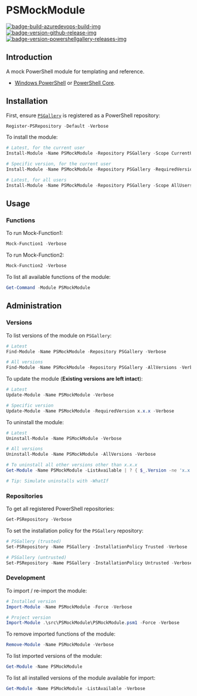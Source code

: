 # PSMockModule

[![badge-build-azuredevops-build-img][]][badge-build-azuredevops-build-src] [![badge-version-github-release-img][]][badge-version-github-release-src] [![badge-version-powershellgallery-releases-img][]][badge-version-powershellgallery-releases-src]

[badge-build-azuredevops-build-img]: https://img.shields.io/azure-devops/build/theohbrothers/PSMockModule/7/master.svg?label=build&logo=azure-pipelines&style=flat-square
[badge-build-azuredevops-build-src]: https://dev.azure.com/theohbrothers/PSMockModule/_build?definitionId=7
[badge-version-github-release-img]: https://img.shields.io/github/v/release/theohbrothers/PSMockModule?style=flat-square
[badge-version-github-release-src]: https://github.com/joeltimothyoh/PSMockModule/releases
[badge-version-powershellgallery-releases-img]: https://img.shields.io/powershellgallery/v/PSMockModule?logo=powershell&logoColor=white&label=PSGallery&labelColor=&style=flat-square
[badge-version-powershellgallery-releases-src]: https://www.powershellgallery.com/packages/PSMockModule/

## Introduction

A mock PowerShell module for templating and reference.

- [Windows PowerShell](https://docs.microsoft.com/en-us/powershell/scripting/install/installing-windows-powershell?view=powershell-5.1) or [PowerShell Core](https://github.com/powershell/powershell#-powershell).

## Installation

First, ensure [`PSGallery`](https://www.powershellgallery.com/) is registered as a PowerShell repository:

```powershell
Register-PSRepository -Default -Verbose
```

To install the module:

```powershell
# Latest, for the current user
Install-Module -Name PSMockModule -Repository PSGallery -Scope CurrentUser -Verbose

# Specific version, for the current user
Install-Module -Name PSMockModule -Repository PSGallery -RequiredVersion x.x.x -Scope CurrentUser -Verbose

# Latest, for all users
Install-Module -Name PSMockModule -Repository PSGallery -Scope AllUsers -Verbose
```

## Usage

### Functions

To run Mock-Function1:

```powershell
Mock-Function1 -Verbose
```

To run Mock-Function2:

```powershell
Mock-Function2 -Verbose
```

To list all available functions of the module:

```powershell
Get-Command -Module PSMockModule
```

## Administration

### Versions

To list versions of the module on `PSGallery`:

```powershell
# Latest
Find-Module -Name PSMockModule -Repository PSGallery -Verbose

# All versions
Find-Module -Name PSMockModule -Repository PSGallery -AllVersions -Verbose
```

To update the module (**Existing versions are left intact**):

```powershell
# Latest
Update-Module -Name PSMockModule -Verbose

# Specific version
Update-Module -Name PSMockModule -RequiredVersion x.x.x -Verbose
```

To uninstall the module:

```powershell
# Latest
Uninstall-Module -Name PSMockModule -Verbose

# All versions
Uninstall-Module -Name PSMockModule -AllVersions -Verbose

# To uninstall all other versions other than x.x.x
Get-Module -Name PSMockModule -ListAvailable | ? { $_.Version -ne 'x.x.x' } | % { Uninstall-Module -Name $_.Name -RequiredVersion $_.Version -Verbose }

# Tip: Simulate uninstalls with -WhatIf
```

### Repositories

To get all registered PowerShell repositories:

```powershell
Get-PSRepository -Verbose
```

To set the installation policy for the `PSGallery` repository:

```powershell
# PSGallery (trusted)
Set-PSRepository -Name PSGallery -InstallationPolicy Trusted -Verbose

# PSGallery (untrusted)
Set-PSRepository -Name PSGallery -InstallationPolicy Untrusted -Verbose
```

### Development

To import / re-import the module:

```powershell
# Installed version
Import-Module -Name PSMockModule -Force -Verbose

# Project version
Import-Module .\src\PSMockModule\PSMockModule.psm1 -Force -Verbose
```

To remove imported functions of the module:

```powershell
Remove-Module -Name PSMockModule -Verbose
```

To list imported versions of the module:

```powershell
Get-Module -Name PSMockModule
```

To list all installed versions of the module available for import:

```powershell
Get-Module -Name PSMockModule -ListAvailable -Verbose
```
